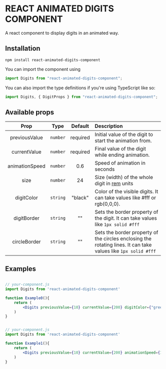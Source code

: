 # REACT ANIMATED DIGITS COMPONENT

A react component to display digits in an animated way.

## Installation

```
npm install react-animated-digits-component
```

You can import the component using

```jsx
import Digits from "react-animated-digits-component";
```

You can also import the type definitions if you're using TypeScript like so:

```jsx
import Digits, { DigitProps } from "react-animated-digits-component";
```

## Available props

|      Prop      |   Type   | Default  | Description                                                                                                         |
| :------------: | :------: | :------: | :------------------------------------------------------------------------------------------------------------------ |
| previousValue  | `number` | required | Initial value of the digit to start the animation from.                                                             |
|  currentValue  | `number` | required | Final value of the digit while ending animation.                                                                    |
| animationSpeed | `number` |   0.6    | Speed of animation in seconds                                                                                       |
|      size      | `number` |    24    | Size (width) of the whole digit in [rem](https://www.sitepoint.com/understanding-and-using-rem-units-in-css/) units |
|   digitColor   | `string` | "black"  | Color of the visible digits. It can take values like #fff or rgb(0,0,0).                                            |
|  digitBorder   | `string` |    ""    | Sets the border property of the digit. It can take values like `1px solid #fff`                                     |
|  circleBorder  | `string` |    ""    | Sets the border property of the circles enclosing the rotating lines. It can take values like `1px solid #fff`      |

## Examples

```jsx

// your-component.js
import Digits from 'react-animated-digits-component'

function Example0(){
    return (
        <Digits previousValue={10} currentValue={200} digitColor={"green"} circleBorder={"2px solid pink"}>
    )
}


```

```jsx

// your-component.js
import Digits from 'react-animated-digits-component'

function Example1(){
    return (
        <Digits previousValue={10} currentValue={200} animationSpeed={1} digitColor={"rgb(0,0,0)"}>
    )
}


```
